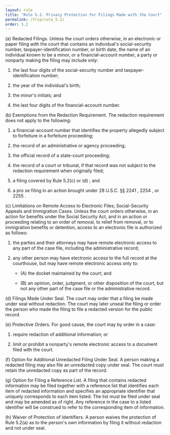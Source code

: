 ```yaml
---
layout: rule
title: "Rule 5.2. Privacy Protection For Filings Made with the Court"
permalink: /frcp/rule_5.2/
order: 5.2
---
```


(a) Redacted Filings. Unless the court orders otherwise, in an electronic or paper filing with the court that contains an individual's social-security number, taxpayer-identification number, or birth date, the name of an individual known to be a minor, or a financial-account number, a party or nonparty making the filing may include only:


1. the last four digits of the social-security number and taxpayer-identification number;


2. the year of the individual's birth;


3. the minor's initials; and


4. the last four digits of the financial-account number.


(b) Exemptions from the Redaction Requirement. The redaction requirement does not apply to the following:


1. a financial-account number that identifies the property allegedly subject to forfeiture in a forfeiture proceeding;


2. the record of an administrative or agency proceeding;


3. the official record of a state-court proceeding;


4. the record of a court or tribunal, if that record was not subject to the redaction requirement when originally filed;


5. a filing covered by Rule 5.2(c) or (d) ; and


6. a pro se filing in an action brought under 28 U.S.C. §§ 2241 , 2254 , or 2255 .


(c) Limitations on Remote Access to Electronic Files; Social-Security Appeals and Immigration Cases. Unless the court orders otherwise, in an action for benefits under the Social Security Act, and in an action or proceeding relating to an order of removal, to relief from removal, or to immigration benefits or detention, access to an electronic file is authorized as follows:


1. the parties and their attorneys may have remote electronic access to any part of the case file, including the administrative record;


2. any other person may have electronic access to the full record at the courthouse, but may have remote electronic access only to:


    - (A) the docket maintained by the court; and


    - (B) an opinion, order, judgment, or other disposition of the court, but not any other part of the case file or the administrative record.


(d) Filings Made Under Seal. The court may order that a filing be made under seal without redaction. The court may later unseal the filing or order the person who made the filing to file a redacted version for the public record.


(e) Protective Orders. For good cause, the court may by order in a case:


1. require redaction of additional information; or


2. limit or prohibit a nonparty's remote electronic access to a document filed with the court.


(f) Option for Additional Unredacted Filing Under Seal. A person making a redacted filing may also file an unredacted copy under seal. The court must retain the unredacted copy as part of the record.


(g) Option for Filing a Reference List. A filing that contains redacted information may be filed together with a reference list that identifies each item of redacted information and specifies an appropriate identifier that uniquely corresponds to each item listed. The list must be filed under seal and may be amended as of right. Any reference in the case to a listed identifier will be construed to refer to the corresponding item of information.


(h) Waiver of Protection of Identifiers. A person waives the protection of Rule 5.2(a) as to the person's own information by filing it without redaction and not under seal.
